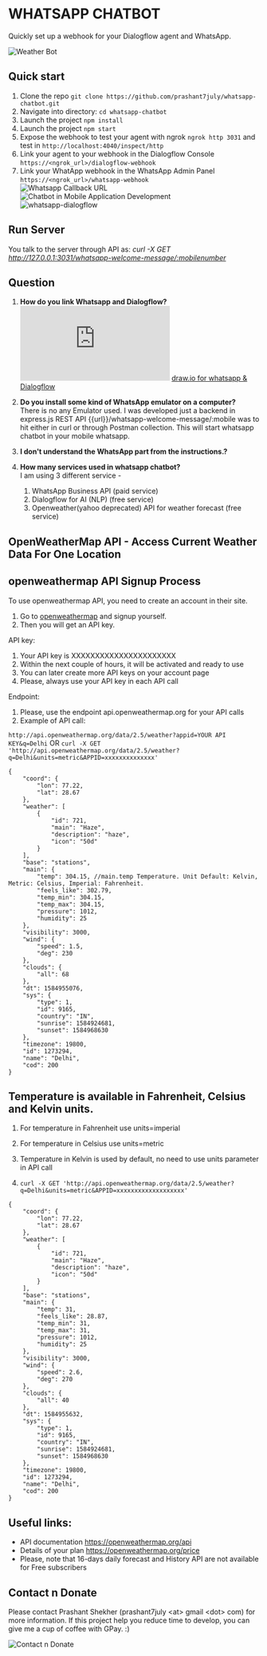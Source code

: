 # WHATSAPP CHATBOT

Quickly set up a webhook for your Dialogflow agent and WhatsApp.

![Weather Bot](https://github.com/prashant7july/whatsapp-chatbot/blob/master/weatherbot.jpg)

## Quick start

1. Clone the repo `git clone https://github.com/prashant7july/whatsapp-chatbot.git`
1. Navigate into directory: `cd whatsapp-chatbot`
1. Launch the project `npm install`
1. Launch the project `npm start`
1. Expose the webhook to test your agent with ngrok `ngrok http 3031` and test in `http://localhost:4040/inspect/http`
1. Link your agent to your webhook in the Dialogflow Console `https://<ngrok_url>/dialogflow-webhook`
1. Link your WhatApp webhook in the WhatsApp Admin Panel `https://<ngrok_url>/whatsapp-webhook`<br/>
   ![Whatsapp Callback URL](https://github.com/prashant7july/whatsapp-chatbot/blob/master/whatsapp_business_webhook.png)<br/>
   ![Chatbot in Mobile Application Development](https://github.com/prashant7july/whatsapp-chatbot/blob/master/Escalation-of-Chatbot-in-Mobile-Application-Development-1.png)<br/>
   ![whatsapp-dialogflow](https://github.com/prashant7july/whatsapp-chatbot/blob/master/whatsapp-dialogflow.jpg)

## Run Server

You talk to the server through API as: *curl -X GET http://127.0.0.1:3031/whatsapp-welcome-message/:mobilenumber*

## Question

1. **How do you link Whatsapp and Dialogflow?**<br/>
   ![WhatsApp & Dialogflow](https://github.com/prashant7july/whatsapp-chatbot/blob/master/Dialogflow_v1_v2.pdf)
   [draw.io for whatsapp & Dialogflow](https://app.diagrams.net/#G1dWe0jJBDCNm7Brl77E0CrSPKzKEP4qWX)

1. **Do you install some kind of WhatsApp emulator on a computer?**<br/>
   There is no any Emulator used. I was developed just a backend in express.js REST API {{url}}/whatsapp-welcome-message/:mobile
was to hit either in curl or through Postman collection. This will start whatsapp chatbot in your mobile whatsapp.

1. **I don't understand the WhatsApp part from the instructions.?**<br/>


1. **How many services used in whatsapp chatbot?**<br/>
   I am using 3 different service -
   1) WhatsApp Business API (paid service)
   2) Dialogflow for AI (NLP) (free service)
   3) Openweather(yahoo deprecated) API for weather forecast (free service)

## OpenWeatherMap API - Access Current Weather Data For One Location

## openweathermap API Signup Process

To use openweathermap API, you need to create an account in their site.

1. Go to [openweathermap](https://openweathermap.org/) and signup yourself.
1. Then you will get an API key.


API key:
1. Your API key is XXXXXXXXXXXXXXXXXXXXXX
1. Within the next couple of hours, it will be activated and ready to use
1. You can later create more API keys on your account page
1. Please, always use your API key in each API call

Endpoint:
1. Please, use the endpoint api.openweathermap.org for your API calls
1. Example of API call:

`http://api.openweathermap.org/data/2.5/weather?appid=YOUR API KEY&q=Delhi`
OR
`curl -X GET 'http://api.openweathermap.org/data/2.5/weather?q=Delhi&units=metric&APPID=xxxxxxxxxxxxxx'`
```
{
    "coord": {
        "lon": 77.22,
        "lat": 28.67
    },
    "weather": [
        {
            "id": 721,
            "main": "Haze",
            "description": "haze",
            "icon": "50d"
        }
    ],
    "base": "stations",
    "main": {
        "temp": 304.15, //main.temp Temperature. Unit Default: Kelvin, Metric: Celsius, Imperial: Fahrenheit.
        "feels_like": 302.79,
        "temp_min": 304.15,
        "temp_max": 304.15,
        "pressure": 1012,
        "humidity": 25
    },
    "visibility": 3000,
    "wind": {
        "speed": 1.5,
        "deg": 230
    },
    "clouds": {
        "all": 68
    },
    "dt": 1584955076,
    "sys": {
        "type": 1,
        "id": 9165,
        "country": "IN",
        "sunrise": 1584924681,
        "sunset": 1584968630
    },
    "timezone": 19800,
    "id": 1273294,
    "name": "Delhi",
    "cod": 200
}
```

## Temperature is available in Fahrenheit, Celsius and Kelvin units.

1. For temperature in Fahrenheit use units=imperial
1. For temperature in Celsius use units=metric
1. Temperature in Kelvin is used by default, no need to use units parameter in API call

1. `curl -X GET 'http://api.openweathermap.org/data/2.5/weather?q=Delhi&units=metric&APPID=xxxxxxxxxxxxxxxxxxx'`
```
{
    "coord": {
        "lon": 77.22,
        "lat": 28.67
    },
    "weather": [
        {
            "id": 721,
            "main": "Haze",
            "description": "haze",
            "icon": "50d"
        }
    ],
    "base": "stations",
    "main": {
        "temp": 31,
        "feels_like": 28.87,
        "temp_min": 31,
        "temp_max": 31,
        "pressure": 1012,
        "humidity": 25
    },
    "visibility": 3000,
    "wind": {
        "speed": 2.6,
        "deg": 270
    },
    "clouds": {
        "all": 40
    },
    "dt": 1584955632,
    "sys": {
        "type": 1,
        "id": 9165,
        "country": "IN",
        "sunrise": 1584924681,
        "sunset": 1584968630
    },
    "timezone": 19800,
    "id": 1273294,
    "name": "Delhi",
    "cod": 200
}
```

## Useful links:
- API documentation https://openweathermap.org/api
- Details of your plan https://openweathermap.org/price
- Please, note that 16-days daily forecast and History API are not available for Free subscribers

## Contact n Donate

Please contact Prashant Shekher (prashant7july \<at\> gmail \<dot\> com) for more information. If this project help you reduce time to develop, you can give me a cup of coffee with GPay. :)

![Contact n Donate](https://github.com/prashant7july/whatsapp-chatbot/blob/master/qrcode.jpg)